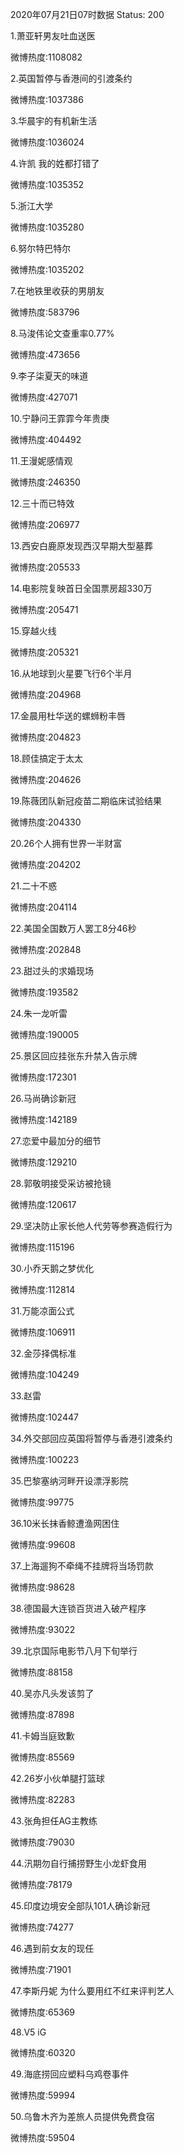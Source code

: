 2020年07月21日07时数据
Status: 200

1.萧亚轩男友吐血送医

微博热度:1108082

2.英国暂停与香港间的引渡条约

微博热度:1037386

3.华晨宇的有机新生活

微博热度:1036024

4.许凯 我的姓都打错了

微博热度:1035352

5.浙江大学

微博热度:1035280

6.努尔特巴特尔

微博热度:1035202

7.在地铁里收获的男朋友

微博热度:583796

8.马浚伟论文查重率0.77%

微博热度:473656

9.李子柒夏天的味道

微博热度:427071

10.宁静问王霏霏今年贵庚

微博热度:404492

11.王漫妮感情观

微博热度:246350

12.三十而已特效

微博热度:206977

13.西安白鹿原发现西汉早期大型墓葬

微博热度:205533

14.电影院复映首日全国票房超330万

微博热度:205471

15.穿越火线

微博热度:205321

16.从地球到火星要飞行6个半月

微博热度:204968

17.金晨用杜华送的螺蛳粉丰唇

微博热度:204823

18.顾佳搞定于太太

微博热度:204626

19.陈薇团队新冠疫苗二期临床试验结果

微博热度:204330

20.26个人拥有世界一半财富

微博热度:204202

21.二十不惑

微博热度:204114

22.美国全国数万人罢工8分46秒

微博热度:202848

23.甜过头的求婚现场

微博热度:193582

24.朱一龙听雷

微博热度:190005

25.景区回应挂张东升禁入告示牌

微博热度:172301

26.马尚确诊新冠

微博热度:142189

27.恋爱中最加分的细节

微博热度:129210

28.郭敬明接受采访被抢镜

微博热度:120617

29.坚决防止家长他人代劳等参赛造假行为

微博热度:115196

30.小乔天鹅之梦优化

微博热度:112814

31.万能凉面公式

微博热度:106911

32.金莎择偶标准

微博热度:104249

33.赵雷

微博热度:102447

34.外交部回应英国将暂停与香港引渡条约

微博热度:100223

35.巴黎塞纳河畔开设漂浮影院

微博热度:99775

36.10米长抹香鲸遭渔网困住

微博热度:99608

37.上海遛狗不牵绳不挂牌将当场罚款

微博热度:98628

38.德国最大连锁百货进入破产程序

微博热度:93022

39.北京国际电影节八月下旬举行

微博热度:88158

40.吴亦凡头发该剪了

微博热度:87898

41.卡姆当庭致歉

微博热度:85569

42.26岁小伙单腿打篮球

微博热度:82283

43.张角担任AG主教练

微博热度:79030

44.汛期勿自行捕捞野生小龙虾食用

微博热度:78179

45.印度边境安全部队101人确诊新冠

微博热度:74277

46.遇到前女友的现任

微博热度:71901

47.李斯丹妮 为什么要用红不红来评判艺人

微博热度:65369

48.V5 iG

微博热度:60320

49.海底捞回应塑料乌鸡卷事件

微博热度:59994

50.乌鲁木齐为差旅人员提供免费食宿

微博热度:59504

